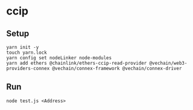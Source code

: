 # ccip

## Setup

```shell
yarn init -y
touch yarn.lock
yarn config set nodeLinker node-modules
yarn add ethers @chainlink/ethers-ccip-read-provider @vechain/web3-providers-connex @vechain/connex-framework @vechain/connex-driver
```

## Run

```shell
node test.js <Address>
```
